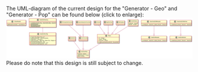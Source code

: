 The UML-diagram of the current design for the "Generator - Geo" and "Generator - Pop" can be found below (click to enlarge):
[![Picture of the UML diagram](assets/src/design/design.png)](assets/src/design/design.png)
Please do note that this design is still subject to change.
